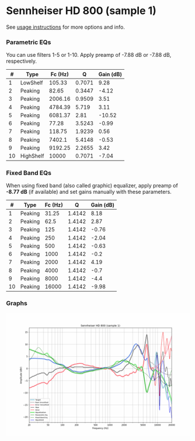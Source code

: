 # Sennheiser HD 800 (sample 1)
See [usage instructions](https://github.com/jaakkopasanen/AutoEq#usage) for more options and info.

### Parametric EQs
You can use filters 1-5 or 1-10. Apply preamp of -7.88 dB or -7.88 dB, respectively.

|   # | Type      |   Fc (Hz) |      Q |   Gain (dB) |
|-----|-----------|-----------|--------|-------------|
|   1 | LowShelf  |    105.33 | 0.7071 |        9.28 |
|   2 | Peaking   |     82.65 | 0.3447 |       -4.12 |
|   3 | Peaking   |   2006.16 | 0.9509 |        3.51 |
|   4 | Peaking   |   4784.39 | 5.719  |        3.11 |
|   5 | Peaking   |   6081.37 | 2.81   |      -10.52 |
|   6 | Peaking   |     77.28 | 3.5243 |       -0.99 |
|   7 | Peaking   |    118.75 | 1.9239 |        0.56 |
|   8 | Peaking   |   7402.1  | 5.4148 |       -0.53 |
|   9 | Peaking   |   9192.25 | 2.2655 |        3.42 |
|  10 | HighShelf |  10000    | 0.7071 |       -7.04 |

### Fixed Band EQs
When using fixed band (also called graphic) equalizer, apply preamp of **-8.77 dB** (if available) and set gains manually with these parameters.

|   # | Type    |   Fc (Hz) |      Q |   Gain (dB) |
|-----|---------|-----------|--------|-------------|
|   1 | Peaking |     31.25 | 1.4142 |        8.18 |
|   2 | Peaking |     62.5  | 1.4142 |        2.87 |
|   3 | Peaking |    125    | 1.4142 |       -0.76 |
|   4 | Peaking |    250    | 1.4142 |       -2.04 |
|   5 | Peaking |    500    | 1.4142 |       -0.63 |
|   6 | Peaking |   1000    | 1.4142 |       -0.2  |
|   7 | Peaking |   2000    | 1.4142 |        4.19 |
|   8 | Peaking |   4000    | 1.4142 |       -0.7  |
|   9 | Peaking |   8000    | 1.4142 |       -4.4  |
|  10 | Peaking |  16000    | 1.4142 |       -9.98 |

### Graphs
![](./Sennheiser%20HD%20800%20(sample%201).png)
